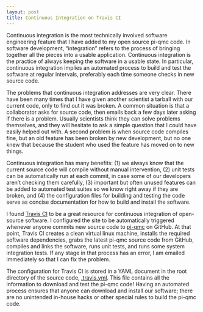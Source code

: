 ```yaml
---
layout: post
title: Continuous Integration on Travis CI
---
```


Continuous integration is the most technically involved software engineering
feature that I have added to my open source pi-qmc code. In software
development, “integration” refers to the process of bringing together all the
pieces into a usable application. Continuous integration is the practice of
always keeping the software in a usable state. In particular, continuous
integration implies an automated process to build and test the software at
regular intervals, preferably each time someone checks in new source code.

The problems that continuous integration addresses are very clear. There have
been many times that I have given another scientist a tarball with our current
code, only to find out it was broken. A common situation is that a collaborator
asks for source code, then emails back a few days later asking if there is a
problem. Usually scientists think they can solve problems themselves, and they
will hesitate to ask a simple question that I could have easily helped out with.
A second problem is when source code compiles fine, but an old feature has been
broken by new development, but no one knew that because the student who used the
feature has moved on to new things.

Continuous integration has many benefits: (1) we always know that the current
source code will compile without manual intervention, (2) unit tests can be
automatically run at each commit, in case some of our developers aren’t checking
them carefully, (3) important but often unused  features can be added to
automated test suites so we know right away if they are broken, and (4) the
configuration files for building and testing the code serve as concise
documentation for how to build and install the software.

I found [Travis CI][TravisCI]
to be a great resource for continuous integration of
open-source software. I configured the site to be automatically triggered
whenever anyone commits new source code to 
[pi-qmc][PI-QMC] on GitHub. At that point,
Travis CI creates a clean virtual linux machine, installs the required software
dependencies, grabs the latest pi-qmc source code from GitHub, compiles and
links the software, runs unit tests, and runs some system integration tests. If
any stage in that process has an error, I am emailed immediately so that I can
fix the problem.

The configuration for Travis CI is stored in a YAML document in the root
directory of the source code, 
[.travis.yml][TravisYML]. This file contains all the
information to download and test the pi-qmc code! Having an automated process
ensures that anyone can download and install our software; there are no
unintended in-house hacks or other special rules to build the pi-qmc code.

[TravisCI]: http://travis-ci.org/phys-tools/pi-qmc
[PI-QMC]: https://github.com/phys-tools/pi-qmc
[TravisYML]: https://github.com/phys-tools/pi-qmc/blob/master/.travis.yml
